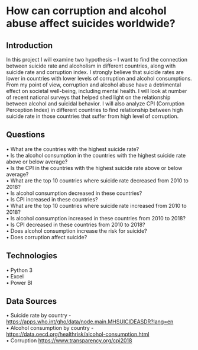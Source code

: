 # How can corruption and alcohol abuse affect suicides worldwide?

## Introduction 

In this project I will examine two hypothesis – I want to find the connection between suicide rate and alcoholism in different countries, along with suicide rate and corruption index. I strongly believe that suicide rates are lower in countries with lower levels of corruption and alcohol consumptions. From my point of view, corruption and alcohol abuse have a detrimental effect on societal well-being, including mental health.
I will look at number of recent national surveys that helped shed light on the relationship between alcohol and suicidal behavior. I will also analyze CPI (Corruption Perception Index) in different countries to find relationship between high suicide rate in those countries that suffer from high level of corruption.



## Questions

•	What are the countries with the highest suicide rate?  
•	Is the alcohol consumption in the countries with the highest suicide rate above or below average?  
•	Is the CPI in the countries with the highest suicide rate above or below average?  
•	What are the top 10 countries where suicide rate decreased from 2010 to 2018?  
•	Is alcohol consumption decreased in these countries?  
•	Is CPI increased in these countries?  
•	What are the top 10 countries where suicide rate increased from 2010 to 2018?  
•	Is alcohol consumption increased in these countries from 2010 to 2018?  
•	Is CPI decreased in these countries from 2010 to 2018?  
•	Does alcohol consumption increase the risk for suicide?  
•	Does corruption affect suicide?  



## Technologies 

•	Python 3   
•	Excel   
•	Power BI



## Data Sources

•	Suicide rate by country - https://apps.who.int/gho/data/node.main.MHSUICIDEASDR?lang=en  
•	Alcohol consumption by country - https://data.oecd.org/healthrisk/alcohol-consumption.html   
•	Corruption https://www.transparency.org/cpi2018 
